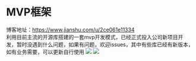# MVP框架
博客地址：https://www.jianshu.com/u/2ce061e11334                       
利用目前主流的开源库搭建的一套mvp开发模式，已经正式投入公司新项目开发，暂时没遇到什么问题，如果有问题，欢迎issues，其中有些库已经有新版本，如有业务需要，可以更新自行使用
![](https://github.com/tenney-tang/TestMVP/blob/master/picture/p4.jpg)
![](https://github.com/tenney-tang/TestMVP/blob/master/picture/p4.jpg)

